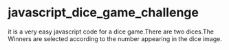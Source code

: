 # javascript_dice_game_challenge
it is a very easy javascript code for a dice game.There are two dices.The Winners are selected according to the number appearing in the dice image.
